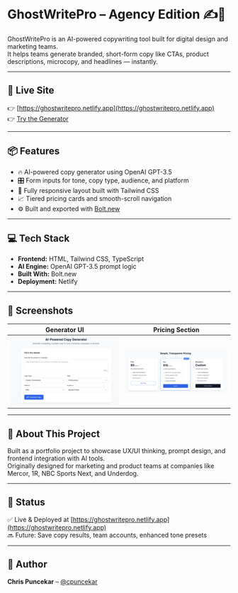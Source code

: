 # GhostWritePro – Agency Edition ✍️👻

GhostWritePro is an AI-powered copywriting tool built for digital design and marketing teams.  
It helps teams generate branded, short-form copy like CTAs, product descriptions, microcopy, and headlines — instantly.

---

## 🔗 Live Site
👉 [https://ghostwritepro.netlify.app](https://ghostwritepro.netlify.app)  
👉 [Try the Generator](https://ghostwritepro.netlify.app/#generator)

---

## 📦 Features

- 🔥 AI-powered copy generator using OpenAI GPT-3.5
- 🎛 Form inputs for tone, copy type, audience, and platform
- 🎨 Fully responsive layout built with Tailwind CSS
- 📈 Tiered pricing cards and smooth-scroll navigation
- ⚙️ Built and exported with [Bolt.new](https://bolt.new)

---

## 💻 Tech Stack

- **Frontend:** HTML, Tailwind CSS, TypeScript
- **AI Engine:** OpenAI GPT-3.5 prompt logic
- **Built With:** Bolt.new
- **Deployment:** Netlify

---

## 📸 Screenshots

| Generator UI | Pricing Section |
|--------------|-----------------|
| ![Generator](public/ai-generator.png) | ![Pricing](public/pricing.png) |

---

## 🧠 About This Project

Built as a portfolio project to showcase UX/UI thinking, prompt design, and frontend integration with AI tools.  
Originally designed for marketing and product teams at companies like Mercor, 1R, NBC Sports Next, and Underdog.

---

## 🧪 Status
✅ Live & Deployed at [https://ghostwritepro.netlify.app](https://ghostwritepro.netlify.app)  
🔜 Future: Save copy results, team accounts, enhanced tone presets

---

## 🙌 Author
**Chris Puncekar** – [@cpuncekar](https://github.com/cpuncekar)
